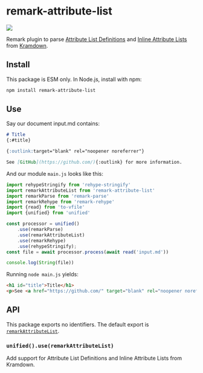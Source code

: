 # remark-attribute-list

[![](https://github.com/utelecon/remark-attribute-list/actions/workflows/ci.yml/badge.svg)](https://github.com/utelecon/remark-attribute-list/actions)

Remark plugin to parse [Attribute List Definitions](https://kramdown.gettalong.org/syntax.html#attribute-list-definitions) and [Inline Attribute Lists](https://kramdown.gettalong.org/syntax.html#inline-attribute-lists) from [Kramdown](https://kramdown.gettalong.org).

## Install

This package is ESM only. In Node.js, install with npm:

```sh
npm install remark-attribute-list
```

## Use

Say our document input.md contains:

```md
# Title
{:#title}

{:outlink:target="blank" rel="noopener noreferrer"}

See [GitHub](https://github.com/){:outlink} for more information.
```

And our module `main.js` looks like this:

```js
import rehypeStringify from 'rehype-stringify'
import remarkAttributeList from 'remark-attribute-list'
import remarkParse from 'remark-parse'
import remarkRehype from 'remark-rehype'
import {read} from 'to-vfile'
import {unified} from 'unified'

const processor = unified()
	.use(remarkParse)
	.use(remarkAttributeList)
	.use(remarkRehype)
	.use(rehypeStringify);
const file = await processor.process(await read('input.md'))

console.log(String(file))
```

Running `node main.js` yields:

```html
<h1 id="title">Title</h1>
<p>See <a href="https://github.com/" target="blank" rel="noopener noreferrer">GitHub</a> for more information.</p>
```

## API

This package exports no identifiers. The default export is [`remarkAttributeList`](#unifieduseremarkattributelist).

### `unified().use(remarkAttributeList)`

Add support for Attribute List Definitions and Inline Attribute Lists from Kramdown.


